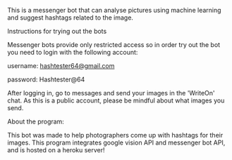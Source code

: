 This is a messenger bot that can analyse pictures using machine learning and suggest hashtags related to the image.

Instructions for trying out the bots

Messenger bots provide only restricted access so in order try out the bot you need to login with the following account:

username: hashtester64@gmail.com

password: Hashtester@64

After logging in, go to messages and send your images in the 'WriteOn' chat.
As this is a public account, please be mindful about what images you send.  

About the program:

This bot was made to help photographers come up with hashtags for their images.
This program integrates google vision API and messenger bot API, and is hosted on a heroku server!
